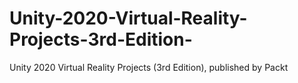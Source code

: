 # Unity-2020-Virtual-Reality-Projects-3rd-Edition-
Unity 2020 Virtual Reality Projects (3rd Edition), published by Packt
